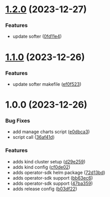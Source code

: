 # [1.2.0](https://github.com/laidback/soft-kind/compare/1.1.0...1.2.0) (2023-12-27)


### Features

* update softer ([0fd11e4](https://github.com/laidback/soft-kind/commit/0fd11e444a8113956d8c83dfa35fb5fc081c8307))

# [1.1.0](https://github.com/laidback/soft-kind/compare/1.0.0...1.1.0) (2023-12-26)


### Features

* update softer makefile ([ef0f523](https://github.com/laidback/soft-kind/commit/ef0f52354f9dc1c18c7dd82d3caeb80dd35d95eb))

# 1.0.0 (2023-12-26)


### Bug Fixes

* add manage charts script ([e0dbca3](https://github.com/laidback/soft-kind/commit/e0dbca38fc0455768cc12b6d4a00d25e9eb6d8e4))
* script call ([36af41d](https://github.com/laidback/soft-kind/commit/36af41daf0c60e249b95182589f7ef278949ef70))


### Features

* adds kind cluster setup ([d29e259](https://github.com/laidback/soft-kind/commit/d29e259cd027124ad0e78aa9bba0e0f130396365))
* adds kind config ([cf0de02](https://github.com/laidback/soft-kind/commit/cf0de02fdbde5c82e9226d18f5fc1760b94cf04f))
* adds operator-sdk helm package ([72d13bd](https://github.com/laidback/soft-kind/commit/72d13bd6f4403c18cca5d4106baf16f53e1a4af7))
* adds operator-sdk support ([bb63ec6](https://github.com/laidback/soft-kind/commit/bb63ec6efc6f65ecb45811423bf3589a52aeeced))
* adds operator-sdk support ([47ba359](https://github.com/laidback/soft-kind/commit/47ba35937c286248a84e463055912a51bd75d615))
* adds release config ([b03df22](https://github.com/laidback/soft-kind/commit/b03df2261e2e13c3b2b94dd05515f8e537ab1074))

